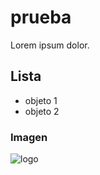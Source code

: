 # prueba

Lorem ipsum dolor.


## Lista

- objeto 1
- objeto 2

### Imagen

![ logo](https://cdn.logo.com/hotlink-ok/logo-social.png)


